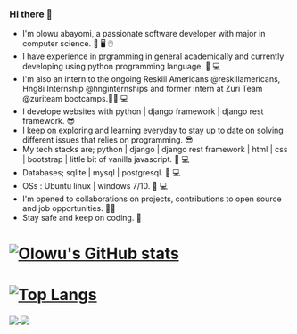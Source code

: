 ### Hi there 👋
* I'm olowu abayomi, a passionate software developer with major in computer science. 📔 🖥️ 🖱️
* I have experience in prgramming in general academically and currently developing using python programming language. 🐍 💻
* I'm also an intern to the ongoing Reskill Americans @reskillamericans, Hng8i Internship @hnginternships and former intern at Zuri Team @zuriteam bootcamps.👨‍🎓 💻
* I develope websites with python | django framework | django rest framework. 😎
* I keep on exploring and learning everyday to stay up to date on solving different issues that relies on programming. 😎
* My tech stacks are; python | django | django rest framework | html | css | bootstrap | little bit of vanilla javascript. 🧰 💻
* Databases; sqlite | mysql | postgresql. 🧰 💻
* OSs : Ubuntu linux | windows 7/10. 🧰 💻
* I'm opened to collaborations on projects, contributions to open source and job opportunities. 👨‍💼
* Stay safe and keep on coding. 🗽
# [![Olowu's GitHub stats](https://github-readme-stats.vercel.app/api?username=aayobam&show_icons=True&theme=radical&count_private=True&card_width=600px)](https://github.com/aayobam/github-readme-stats)
# [![Top Langs](https://github-readme-stats.vercel.app/api/top-langs/?username=aayobam&theme=radical&layout=compact&card_width=600px)](https://github.com/aayobam/github-readme-stats)

<a href="https://github.com/aayobam/github-readme-stats">
  <img align="center" src="https://github-readme-stats.vercel.app/api?username=aayobam&show_icons=True&theme=radical&count_private=True" />
</a>
<a href="https://github.com/aayobam/convoychat">
  <img align="center" src="https://github-readme-stats.vercel.app/api/top-langs/?username=aayobam&theme=radical&layout=compact&card_width=400)" />
</a>

